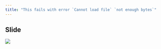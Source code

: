 ```yaml
---
title: "This fails with error `Cannot load file` `not enough bytes`"
---
```


## Slide

![](https://unsplash.com/photos/6y5iySR_UXc/download?ixid=MnwxMjA3fDB8MXxhbGx8fHx8fHx8fHwxNjYzMDg2MjU5&force=true&w=1920 )
